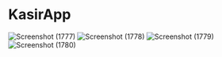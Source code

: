 # KasirApp


![Screenshot (1777)](https://github.com/Zeroaril7/KasirApp/assets/90768772/6e0d56a4-37e2-4c48-81d5-e7cd4daa945c)
![Screenshot (1778)](https://github.com/Zeroaril7/KasirApp/assets/90768772/1ebc98da-5d8d-4ad1-828f-1c98e5d13abe)
![Screenshot (1779)](https://github.com/Zeroaril7/KasirApp/assets/90768772/04c59a26-a7ce-4281-a13a-404aea26a2a8)
![Screenshot (1780)](https://github.com/Zeroaril7/KasirApp/assets/90768772/4956de6e-f7dc-4523-b473-d5530decf8fc)
